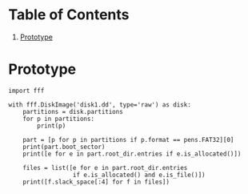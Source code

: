 
# Table of Contents

1.  [Prototype](#orgfdaa490)



<a id="orgfdaa490"></a>

# Prototype

    import fff
    
    with fff.DiskImage('disk1.dd', type='raw') as disk:
        partitions = disk.partitions
        for p in partitions:
            print(p)
    
        part = [p for p in partitions if p.format == pens.FAT32][0]
        print(part.boot_sector)
        print([e for e in part.root_dir.entries if e.is_allocated()])
    
        files = list([e for e in part.root_dir.entries
                      if e.is_allocated() and e.is_file()])
        print([f.slack_space[:4] for f in files])

